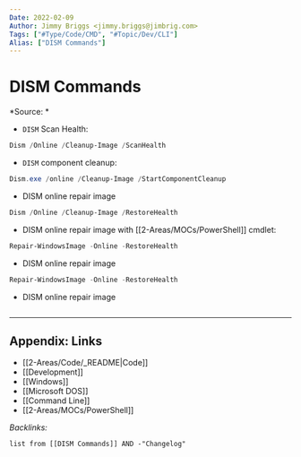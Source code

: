 ```yaml
---
Date: 2022-02-09
Author: Jimmy Briggs <jimmy.briggs@jimbrig.com>
Tags: ["#Type/Code/CMD", "#Topic/Dev/CLI"]
Alias: ["DISM Commands"]
---
```


# DISM Commands

*Source: *

- `DISM` Scan Health:

```powershell
Dism /Online /Cleanup-Image /ScanHealth
```

- `DISM` component cleanup:

```powershell
Dism.exe /online /Cleanup-Image /StartComponentCleanup
```

- DISM online repair image

```powershell
Dism /Online /Cleanup-Image /RestoreHealth
```

- DISM online repair image with [[2-Areas/MOCs/PowerShell]] cmdlet:

```powershell
Repair-WindowsImage -Online -RestoreHealth
```

- DISM online repair image

```powershell
Repair-WindowsImage -Online -RestoreHealth
```

- DISM online repair image

```powershell

```

***

## Appendix: Links

- [[2-Areas/Code/_README|Code]]
- [[Development]]
- [[Windows]]
- [[Microsoft DOS]]
- [[Command Line]]
- [[2-Areas/MOCs/PowerShell]]

*Backlinks:*

```dataview
list from [[DISM Commands]] AND -"Changelog"
```